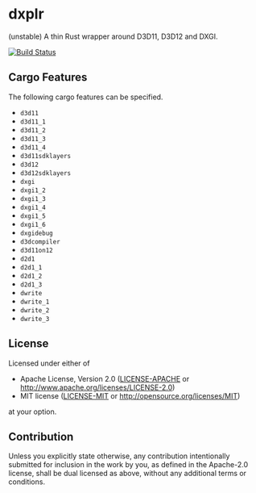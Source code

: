 # dxplr

(unstable) A thin Rust wrapper around D3D11, D3D12 and DXGI.

[![Build Status](https://dev.azure.com/nclr/dxplr/_apis/build/status/LNSEAB.dxplr?branchName=master)](https://dev.azure.com/nclr/dxplr/_build/latest?definitionId=2&branchName=master)

## Cargo Features

The following cargo features can be specified.

* `d3d11`
* `d3d11_1`
* `d3d11_2`
* `d3d11_3`
* `d3d11_4`
* `d3d11sdklayers`
* `d3d12`
* `d3d12sdklayers`
* `dxgi`
* `dxgi1_2`
* `dxgi1_3`
* `dxgi1_4`
* `dxgi1_5`
* `dxgi1_6`
* `dxgidebug`
* `d3dcompiler`
* `d3d11on12`
* `d2d1`
* `d2d1_1`
* `d2d1_2`
* `d2d1_3`
* `dwrite`
* `dwrite_1`
* `dwrite_2`
* `dwrite_3`

## License

Licensed under either of

* Apache License, Version 2.0
  ([LICENSE-APACHE](LICENSE-APACHE) or http://www.apache.org/licenses/LICENSE-2.0)
* MIT license
  ([LICENSE-MIT](LICENSE-MIT) or http://opensource.org/licenses/MIT)

at your option.

## Contribution

Unless you explicitly state otherwise, any contribution intentionally submitted
for inclusion in the work by you, as defined in the Apache-2.0 license, shall be
dual licensed as above, without any additional terms or conditions.
